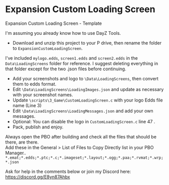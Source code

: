 # Expansion Custom Loading Screen
 Expansion Custom Loading Screen - Template

I'm assuming you already know how to use DayZ Tools.

- Download and unzip this project to your P drive, then rename the folder to `ExpansionCustomLoadingScreen`.

I've included `mylogo.edds`, `screen1.edds` and `screen2.edds` in the `Data\LoadingScreens` folder for reference.
I suggest deleting everything in that folder except for the two .json files before continuing. 

- Add your screenshots and logo to `\Data\LoadingScreens`, then convert them to edds format.
- Edit `\Data\LoadingScreens\LoadingImages.json` and update as necessary with your screenshot names.
- Update `\scripts\3_Game\CustomLoadingScreen.c` with your logo Edds file name (Line 3)
- Edit `\Data\LoadingScreens\LoadingMessages.json` and add your own messages.
- Optional: You can disable the logo in `CustomLoadingScreen.c` line 47 .
- Pack, publish and enjoy.

Always open the PBO after building and check all the files that should be there, are there.  
Add these in the General > List of Files to Copy Directly list in your PBO Manager..  
`*.emat;*.edds;*.ptc;*.c;*.imageset;*.layout;*.ogg;*.paa;*.rvmat;*.wrp;*.json`

Ask for help in the comments below or join my Discord here: https://discord.gg/E8yn87Ahbx
